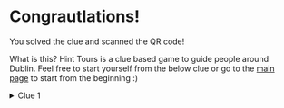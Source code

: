 <h1>Congrautlations!</h1> You solved the clue and scanned the QR code!

What is this? Hint Tours is a clue based game to guide people around Dublin. Feel free to start yourself from the below clue or go to the [main page](https://www.hinttours.com/) to start from the beginning :)




<details>
<summary>Clue 1</summary>
  
Of the bridges on the Liffey two are named after famous Novelist, the bridge you seek is is more musical than a open Book.
Distance - 1.3km

<details><summary>Finding the QR Code</summary>Look here</details>

<details><summary>Hint</summary>Waiting for Godot</details>
<details><summary>Spoiler</summary> Samuel Beckkett Bridge
<div class="mapouter"><div class="gmap_canvas"><iframe width="600" height="500" id="gmap_canvas" src="https://maps.google.com/maps?q=samuell%20beckett%20bridge&t=&z=13&ie=UTF8&iwloc=&output=embed" frameborder="0" scrolling="no" marginheight="0" marginwidth="0"></iframe><a href="https://www.whatismyip-address.com"></a><br><style>.mapouter{position:relative;text-align:right;height:500px;width:600px;}</style><a href="https://www.embedgooglemap.net">how to add map to website</a><style>.gmap_canvas {overflow:hidden;background:none!important;height:500px;width:600px;}</style></div></div>
</details>
<details><summary>Can't find the QR Code?</summary>INSERT LINK TO QR CODE HERE
</details>
